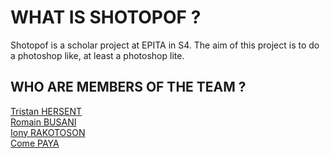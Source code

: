 # WHAT IS SHOTOPOF ?

Shotopof is a scholar project at EPITA in S4.
The aim of this project is to do a photoshop like, at least a photoshop lite.

## WHO ARE MEMBERS OF THE TEAM ?

[Tristan HERSENT](https://github.com/Tristanh80)  
[Romain BUSANI](https://github.com/Hellfire91)  
[Iony RAKOTOSON](https://github.com/iooony)  
[Come PAYA](https://github.com/K4GOS)  
